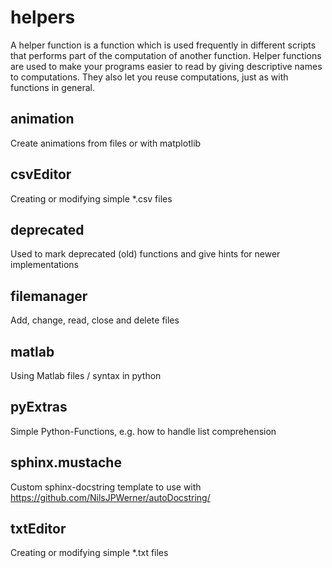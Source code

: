 # helpers
A helper function is a function which is used frequently in different scripts that performs part of the computation of another function. Helper functions are used to make your programs easier to read by giving descriptive names to computations. They also let you reuse computations, just as with functions in general.

## animation
Create animations from files or with matplotlib

## csvEditor
Creating or modifying simple *.csv files

## deprecated
Used to mark deprecated (old) functions and give hints for newer implementations

## filemanager
Add, change, read, close and delete files

## matlab
Using Matlab files / syntax in python

## pyExtras
Simple Python-Functions, e.g. how to handle list comprehension

## sphinx.mustache
Custom sphinx-docstring template to use with https://github.com/NilsJPWerner/autoDocstring/

## txtEditor
Creating or modifying simple *.txt files
